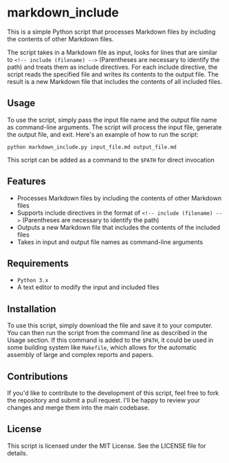 # markdown_include

This is a simple Python script that processes Markdown files by including the contents of other Markdown files.

The script takes in a Markdown file as input, looks for lines that are similar to `<!-- include (filename) -->` (Parentheses are necessary to identify the path) and treats them as include directives. For each include directive, the script reads the specified file and writes its contents to the output file. The result is a new Markdown file that includes the contents of all included files.

## Usage

To use the script, simply pass the input file name and the output file name as command-line arguments. The script will process the input file, generate the output file, and exit. Here's an example of how to run the script:

```shell
python markdown_include.py input_file.md output_file.md
```

This script can be added as a command to the `$PATH` for direct invocation

## Features

+ Processes Markdown files by including the contents of other Markdown files
+ Supports include directives in the format of `<!-- include (filename) -->` (Parentheses are necessary to identify the path)
+ Outputs a new Markdown file that includes the contents of the included files
+ Takes in input and output file names as command-line arguments

## Requirements

+ `Python 3.x`
+ A text editor to modify the input and included files

## Installation

To use this script, simply download the file and save it to your computer. You can then run the script from the command line as described in the Usage section.
If this command is added to the `$PATH`, it could be used in some building system like `Makefile`, which allows for the automatic assembly of large and complex reports and papers.

## Contributions

If you'd like to contribute to the development of this script, feel free to fork the repository and submit a pull request. I'll be happy to review your changes and merge them into the main codebase.

## License

This script is licensed under the MIT License. See the LICENSE file for details.
